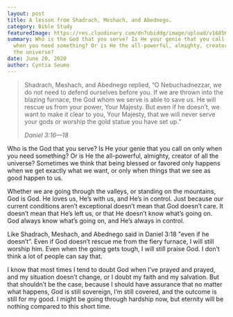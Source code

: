 ```yaml
---
layout: post
title: A lesson from Shadrach, Meshach, and Abednego.
category: Bible Study
featuredImage: https://res.cloudinary.com/dn7ubiddg/image/upload/v1685671919/blog/pexels-harry-cunningham-harrydigital-3619860-1024x682.jpg
summary: Who is the God that you serve? Is He your genie that you call on only
  when you need something? Or is He the all-powerful, almighty, creator of all
  the universe?
date: June 20, 2020
author: Cyntia Seumo
---
```

<blockquote >
<p>Shadrach, Meshach, and Abednego replied, “O Nebuchadnezzar, we do not need to defend ourselves before you. If we are thrown into the blazing furnace, the God whom we serve is able to save us. He will rescue us from your power, Your Majesty. But even if he doesn’t, we want to make it clear to you, Your Majesty, that we will never serve your gods or worship the gold statue you have set up.”</p>
<cite>Daniel 3:16—18</cite></blockquote>

<p>Who is the God that you serve? Is He your genie that you call on only when you need something? Or is He the all-powerful, almighty, creator of all the universe? Sometimes we think that being blessed or favored only happens when we get exactly what we want, or only when things that we see as good happen to us.</p>

<p>Whether we are going through the valleys, or standing on the mountains, God is God. He loves us, He’s with us, and He’s in control. Just because our current conditions aren’t exceptional doesn’t mean that God doesn’t care. It doesn’t mean that He’s left us, or that He doesn’t know what’s going on. God always know what’s going on, and He’s always in control.</p>

<p>Like Shadrach, Meshach, and Abednego said in Daniel 3:18 "even if he doesn’t”. Even if God doesn’t rescue me from the fiery furnace, I will still worship him. Even when the going gets tough, I will still praise God. I don’t think a lot of people can say that.</p>

<p>I know that most times I tend to doubt God when I’ve prayed and prayed, and my situation doesn’t change, or I doubt my faith and my salvation. But that shouldn’t be the case, because I should have assurance that no matter what happens, God is still sovereign, I’m still covered, and the outcome is still for my good. I might be going through hardship now, but eternity will be nothing compared to this short time.</p>
